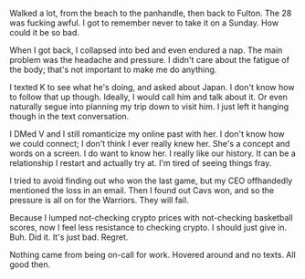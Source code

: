 Walked a lot, from the beach to the panhandle, then back to Fulton. The 28 was fucking awful. I got to remember never to take it on a Sunday. How could it be so bad.

When I got back, I collapsed into bed and even endured a nap. The main problem was the headache and pressure. I didn't care about the fatigue of the body; that's not important to make me do anything.

I texted K to see what he's doing, and asked about Japan. I don't know how to follow that up though. Ideally, I would call him and talk about it. Or even naturally segue into planning my trip down to visit him. I just left it hanging though in the text conversation.

I DMed V and I still romanticize my online past with her. I don't know how we could connect; I don't think I ever really knew her. She's a concept and words on a screen. I do want to know her. I really like our history. It can be a relationship I restart and actually try at. I'm tired of seeing things fray.

I tried to avoid finding out who won the last game, but my CEO offhandedly mentioned the loss in an email. Then I found out Cavs won, and so the pressure is all on for the Warriors. They will fail.

Because I lumped not-checking crypto prices with not-checking basketball scores, now I feel less resistance to checking crypto. I should just give in. Buh. Did it. It's just bad. Regret.

Nothing came from being on-call for work. Hovered around and no texts. All good then.
